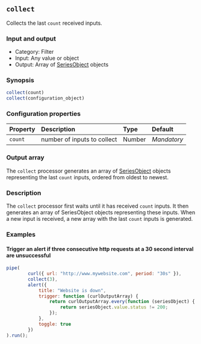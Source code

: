 ## `collect`

Collects the last `count` received inputs.

### Input and output

* Category: Filter
* Input: Any value or object
* Output: Array of [SeriesObject](../programming.md#seriesobject) objects

### Synopsis

```js
collect(count)
collect(configuration_object)
```

### Configuration properties

| Property | Description | Type | Default |
| :--- | :--- | :--- | :--- |
| `count` | number of inputs to collect | Number | *Mandatory* |
 
### Output array
 
The `collect` processor generates an array of [SeriesObject](../programming.md#seriesobject) objects representing the last `count` inputs,
ordered from oldest to newest.

### Description

The `collect` processor first waits until it has received `count` inputs. It then generates an array of SeriesObject
objects representing these inputs. When a new input is received, a new array with the last `count` inputs is generated.

### Examples

<!-- example-begin -->
#### Trigger an alert if three consecutive http requests at a 30 second interval are unsuccessful

```js
pipe(
		curl({ url: "http://www.mywebsite.com", period: "30s" }),
		collect(3),
		alert({
			title: "Website is down",
			trigger: function (curlOutputArray) {
				return curlOutputArray.every(function (seriesObject) {
					return seriesObject.value.status != 200;
				});
			},
			toggle: true
		})
).run();
```
<!-- example-end -->
